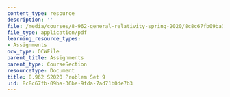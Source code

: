 ```yaml
---
content_type: resource
description: ''
file: /media/courses/8-962-general-relativity-spring-2020/8c8c67fb09ba36be9fda7ad71b0de7b3_MIT8_962S20_pset09.pdf
file_type: application/pdf
learning_resource_types:
- Assignments
ocw_type: OCWFile
parent_title: Assignments
parent_type: CourseSection
resourcetype: Document
title: 8.962 S2020 Problem Set 9
uid: 8c8c67fb-09ba-36be-9fda-7ad71b0de7b3
---
```

